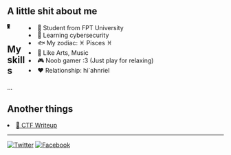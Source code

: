 <h2><b> A little shit about me </b></h2>
<div id="information">
    <div style="float: left; width: 10%">
        <img align="left" src="char_animation.svg" width=20% height=20%>
    </div>
    <div style="float: right; width: 90%">
        <li>🏫 Student from FPT University</li>
        <li>🌱 Learning cybersecurity</li>
        <li>🐟 My zodiac: ♓ Pisces ♓</li>
        <li>🎵 Like Arts, Music</li>
        <li>🎮 Noob gamer :3 (Just play for relaxing)</li>
        <li>♥ Relationship: hi`ahnriel</li>
    </div>
</div>
</br>

<h2><b>My skills</b></h2>
...

<h2><b>Another things</b></h2>
<li><a href="https://github.com/TwentySick/CTF">🚩 CTF Writeup</a></li>

---
[![Twitter](https://img.shields.io/badge/-Twitter-08a0e9?logo=twitter&logoColor=e8f5fd&style=flat)](https://www.youtube.com/watch?v=dQw4w9WgXcQ&ab_channel=RickAstley)
[![Facebook](https://img.shields.io/badge/-Facebook-4267b3?logo=facebook&logoColor=e9ebee&style=flat)](https://www.youtube.com/watch?v=dQw4w9WgXcQ&ab_channel=RickAstley)
